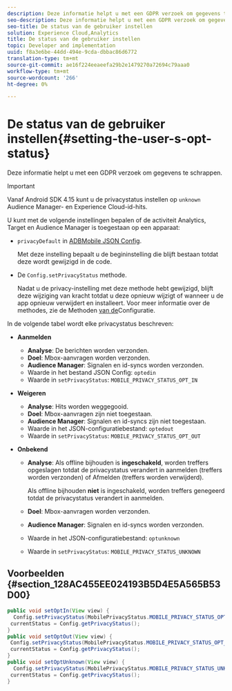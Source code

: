 ```yaml
---
description: Deze informatie helpt u met een GDPR verzoek om gegevens te schrappen.
seo-description: Deze informatie helpt u met een GDPR verzoek om gegevens te schrappen.
seo-title: De status van de gebruiker instellen
solution: Experience Cloud,Analytics
title: De status van de gebruiker instellen
topic: Developer and implementation
uuid: f8a3e6be-44dd-494e-9cda-dbbac86d6772
translation-type: tm+mt
source-git-commit: ae16f224eeaeefa29b2e1479270a72694c79aaa0
workflow-type: tm+mt
source-wordcount: '266'
ht-degree: 0%

---
```



# De status van de gebruiker instellen{#setting-the-user-s-opt-status}

Deze informatie helpt u met een GDPR verzoek om gegevens te schrappen.

>[!IMPORTANT]
>
>Vanaf Android SDK 4.15 kunt u de privacystatus instellen op `unknown` Audience Manager- en Experience Cloud-id-hits.

U kunt met de volgende instellingen bepalen of de activiteit Analytics, Target en Audience Manager is toegestaan op een apparaat:

* `privacyDefault` in [ADBMobile JSON Config](/help/android/configuration/json-config/json-config.md).

   Met deze instelling bepaalt u de begininstelling die blijft bestaan totdat deze wordt gewijzigd in de code.

* De `Config.setPrivacyStatus` methode.

   Nadat u de privacy-instelling met deze methode hebt gewijzigd, blijft deze wijziging van kracht totdat u deze opnieuw wijzigt of wanneer u de app opnieuw verwijdert en installeert. Voor meer informatie over de methodes, zie de Methoden [van de](/help/android/configuration/methods.md)Configuratie.

In de volgende tabel wordt elke privacystatus beschreven:

* **Aanmelden**

   * **Analyse**: De berichten worden verzonden.
   * **Doel**: Mbox-aanvragen worden verzonden.
   * **Audience Manager**: Signalen en id-syncs worden verzonden.
   * Waarde in het bestand JSON Config: `optedin`
   * Waarde in `setPrivacyStatus`: `MOBILE_PRIVACY_STATUS_OPT_IN`

* **Weigeren**

   * **Analyse**: Hits worden weggegooid.
   * **Doel**: Mbox-aanvragen zijn niet toegestaan.
   * **Audience Manager**: Signalen en id-syncs zijn niet toegestaan.
   * Waarde in het JSON-configuratiebestand: `optedout`
   * Waarde in `setPrivacyStatus`: `MOBILE_PRIVACY_STATUS_OPT_OUT`

* **Onbekend**

   * **Analyse**: Als offline bijhouden is **ingeschakeld**, worden treffers opgeslagen totdat de privacystatus verandert in aanmelden (treffers worden verzonden) of Afmelden (treffers worden verwijderd).

      Als offline bijhouden <b>niet</b> is ingeschakeld, worden treffers genegeerd totdat de privacystatus verandert in aanmelden.
   * **Doel**: Mbox-aanvragen worden verzonden.
   * **Audience Manager**: Signalen en id-syncs worden verzonden.
   * Waarde in het JSON-configuratiebestand: `optunknown`
   * Waarde in `setPrivacyStatus`: `MOBILE_PRIVACY_STATUS_UNKNOWN`

## Voorbeelden {#section_128AC455EE024193B5D4E5A565B53D00}

```java
public void setOptIn(View view) { 
  Config.setPrivacyStatus(MobilePrivacyStatus.MOBILE_PRIVACY_STATUS_OPT_IN); 
 currentStatus = Config.getPrivacyStatus(); 
} 
public void setOptOut(View view) { 
 Config.setPrivacyStatus(MobilePrivacyStatus.MOBILE_PRIVACY_STATUS_OPT_OUT); 
 currentStatus = Config.getPrivacyStatus(); 
} 
public void setOptUnknown(View view) { 
  Config.setPrivacyStatus(MobilePrivacyStatus.MOBILE_PRIVACY_STATUS_UNKNOWN); 
 currentStatus = Config.getPrivacyStatus(); 
}
```

